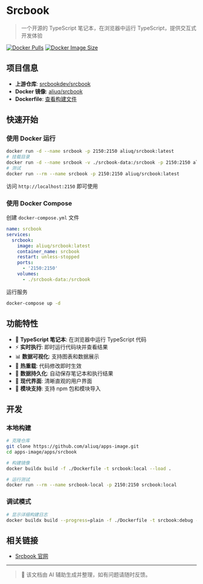 # Srcbook

> 一个开源的 TypeScript 笔记本，在浏览器中运行 TypeScript，提供交互式开发体验

[![Docker Pulls](https://img.shields.io/docker/pulls/aliuq/srcbook)](https://hub.docker.com/r/aliuq/srcbook)
[![Docker Image Size](https://img.shields.io/docker/image-size/aliuq/srcbook)](https://hub.docker.com/r/aliuq/srcbook)

## 项目信息

- **上游仓库**: [srcbookdev/srcbook](https://github.com/srcbookdev/srcbook)
- **Docker 镜像**: [aliuq/srcbook](https://hub.docker.com/r/aliuq/srcbook)
- **Dockerfile**: [查看构建文件](https://github.com/aliuq/apps-image/tree/master/apps/srcbook)

## 快速开始

### 使用 Docker 运行

```bash
docker run -d --name srcbook -p 2150:2150 aliuq/srcbook:latest
# 挂载目录
docker run -d --name srcbook -v ./srcbook-data:/srcbook -p 2150:2150 aliuq/srcbook:latest
# 测试
docker run --rm --name srcbook -p 2150:2150 aliuq/srcbook:latest
```

访问 `http://localhost:2150` 即可使用

### 使用 Docker Compose

创建 `docker-compose.yml` 文件

```yaml
name: srcbook
services:
  srcbook:
    image: aliuq/srcbook:latest
    container_name: srcbook
    restart: unless-stopped
    ports:
      - '2150:2150'
    volumes:
      - ./srcbook-data:/srcbook
```

运行服务

```bash
docker-compose up -d
```

## 功能特性

- 📝 **TypeScript 笔记本**: 在浏览器中运行 TypeScript 代码
- ⚡  **实时执行**: 即时运行代码块并查看结果
- 📊 **数据可视化**: 支持图表和数据展示
- 🔄 **热重载**: 代码修改即时生效
- 💾 **数据持久化**: 自动保存笔记本和执行结果
- 🎨 **现代界面**: 清晰直观的用户界面
- 🔗 **模块支持**: 支持 npm 包和模块导入

## 开发

### 本地构建

```bash
# 克隆仓库
git clone https://github.com/aliuq/apps-image.git
cd apps-image/apps/srcbook

# 构建镜像
docker buildx build -f ./Dockerfile -t srcbook:local --load .

# 运行测试
docker run --rm --name srcbook-local -p 2150:2150 srcbook:local
```

### 调试模式

```bash
# 显示详细构建日志
docker buildx build --progress=plain -f ./Dockerfile -t srcbook:debug --no-cache --load .
```

## 相关链接

- [Srcbook 官网](https://srcbook.com/)

---

> 📝 该文档由 AI 辅助生成并整理，如有问题请随时反馈。
